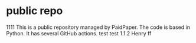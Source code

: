 # public repo
1111
This is a public repository managed by PaidPaper. The code is based in Python. It has several GitHub actions.
test
test 1.1.2
Henry
ff
